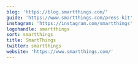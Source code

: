```yaml
---
blog: 'https://blog.smartthings.com/'
guide: 'https://www.smartthings.com/press-kit'
instagram: 'https://instagram.com/smartthings'
logohandle: smartthings
sort: smartthings
title: SmartThings
twitter: smartthings
website: 'https://www.smartthings.com/'
---
```

